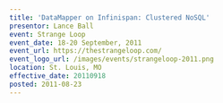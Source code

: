 ```yaml
---
title: 'DataMapper on Infinispan: Clustered NoSQL'
presentor: Lance Ball
event: Strange Loop
event_date: 18-20 September, 2011
event_url: https://thestrangeloop.com/
event_logo_url: /images/events/strangeloop-2011.png
location: St. Louis, MO
effective_date: 20110918
posted: 2011-08-23
---
```

